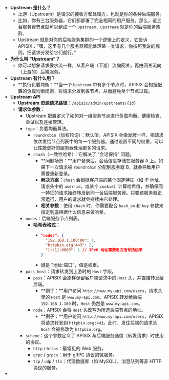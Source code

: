 - **Upstream 是什么？**
	- 上游（Upstream）是请求的接收方和处理方，也就是你的各种后端服务。
	- 比如，你有三台服务器，它们都部署了完全相同的用户服务。那么，这三台服务器节点就可以组成一个 `Upstream`，`Upstream` 就是你的后端服务集群。
	- Upstream 就是对你的后端服务集群的一个逻辑上的定义，它告诉 APISIX：“嘿，这里有几个服务器都能处理某一类请求，你按照我说的规则，把请求分发给它们就行。”
- **为什么叫 “Upstream”？**
	- 你可以想象请求像水流一样，从客户端（下游）流向网关，再由网关流向（上游的）后端服务。
- **Upstream 有什么用？**
	- **执行负载均衡：**当一个 `Upstream` 中有多个节点时，APISIX 会根据配置的负载均衡规则，将请求分发到各节点，从而避免单个节点过载。
- **Upstream API**
	- **Upstream 资源请求路径：**`/apisix/admin/upstreams/{id}`
	- **请求体参数：**
		- Upstream 配置定义了如何对一组服务节点进行负载均衡、健康检查、重试以及连接管理。
		- `type`：负载均衡算法。
			- `roundrobin`（加权轮询）：默认值。APISIX 会像发牌一样，把请求依次发给节点列表中的每一个服务器。通过设置不同的权重，可以让性能更好的服务器处理更多的请求。
			- `chash`（一致性哈希）：它解决了 “会话保持” 问题。
				- **问题场景：**用户登录后，会话信息存储在服务器 A 上。如果下一次请求被 `roundrobin` 分配到服务器 B，就会导致用户需要重新登录。
				- **解决方案：**`chash` 会根据客户端的某个固定特征（如 IP 地址、请求头中的 `user-id`，或某个 `cookie`）计算哈希值，并确保同一特征的请求始终转发到同一台后端服务器。只要该服务器正常运行，用户的请求就会持续由它处理。
				- **相关参数**：使用 `chash` 时，你需要配合 `hash_on` 和 `key` 参数来指定到底根据什么信息来做哈希。
		- `nodes`：后端服务节点列表。
			- **哈希表格式：**
				- ```json
				  "nodes": {
				    "192.168.1.100:80": 1, 
				    "httpbin.org:443": 2,
				    "[::1]:8080": 1 // IPv6 地址需要用方括号括起来
				  }
				  ```
				- 键是 "地址:端口"，值是权重。
		- `pass_host`：请求转发到上游时的 `Host` 字段。
			- `pass`：APISIX 会原样保留客户端请求中的 `Host` 头，并直接转发给后端。
				- **例子：**用户访问 `http://www.my-api.com/users`，请求头里的 `Host` 是 `www.my-api.com`。APISIX 转发给后端 `192.168.1.100` 时，`Host` 仍然是 `www.my-api.com`。
			- `node`：APISIX 会将 `Host` 头改写为所选后端节点的地址。
				- **例子：**用户访问 `http://www.my-api.com/users`，APISIX 将请求转发到 `httpbin.org:443`。此时，发往后端的请求头 `Host` 会被修改为 `httpbin.org`。
		- `scheme`：这个参数定义了 APISIX 与后端服务通信（转发请求）时使用的协议。
			- `http` / `https`：最常见的 Web 服务。
			- `grpc` / `grpcs`：用于 gRPC 协议的微服务。
			- `tcp` / `udp` / `tls`：代理数据库（如 MySQL）、消息队列等非 HTTP 协议的服务。
-